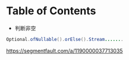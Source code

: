 # Table of Contents



+ 判断非空
```java
Optional.ofNullable().orElse().Stream.......
```


https://segmentfault.com/a/1190000037713035
